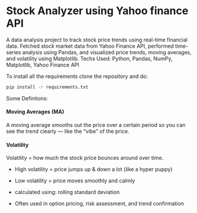 # Stock Analyzer using Yahoo finance API
A data analysis project to track stock price trends using real-time financial data. Fetched stock market data from Yahoo Finance API, performed time-series analysis using Pandas, and visualized price trends, moving averages, and volatility using Matplotlib.
Techs Used: Python, Pandas, NumPy, Matplotlib, Yahoo Finance API


To install all the requirements clone the repository and do:

``` bash 
pip install -r requirements.txt 
```

Some Definitons:

#### Moving Averages (MA)
A moving average smooths out the price over a certain period so you can see the trend clearly — like the “vibe” of the price.

#### Volatility
Volatility = how much the stock price bounces around over time.

- High volatility = price jumps up & down a lot (like a hyper puppy)

- Low volatility = price moves smoothly and calmly

- calculated using: rolling standard deviation

- Often used in option pricing, risk assessment, and trend confirmation